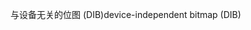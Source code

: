 <span data-ttu-id="0ce18-101">与设备无关的位图 (DIB)</span><span class="sxs-lookup"><span data-stu-id="0ce18-101">device-independent bitmap (DIB)</span></span>